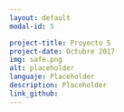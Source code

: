 ```yaml
---
layout: default
modal-id: 5

project-title: Proyecto 5
project-date: Octubre 2017
img: safe.png
alt: placeholder
languaje: Placeholder
description: Placeholder
link_github:
---
```

